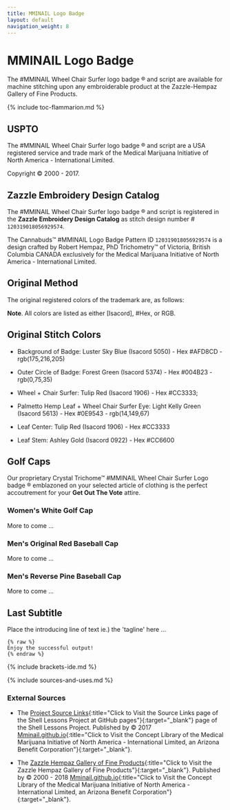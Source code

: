```yaml
---
title: MMINAIL Logo Badge
layout: default
navigation_weight: 8
---
```

# MMINAIL Logo Badge

The #MMINAIL Wheel Chair Surfer logo badge ® and script are available for machine stitching upon any embroiderable product at the Zazzle-Hempaz Gallery of Fine Products.

{% include toc-flammarion.md %}

## USPTO

The #MMINAIL Wheel Chair Surfer logo badge ® and script are a USA registered service and trade mark of the Medical Marijuana Initiative of North America - International Limited.

Copyright © 2000 - 2017.

## Zazzle Embroidery Design Catalog

The #MMINAIL Wheel Chair Surfer logo badge ® and script is registered in the **Zazzle Embroidery Design Catalog** as stitch design number # `120319018056929574`.

The Cannabuds™ #MMINAIL Logo Badge Pattern ID `120319018056929574` is a design crafted by Robert Hempaz, PhD Trichometry™ of Victoria, British Columbia CANADA exclusively for the Medical Marijuana Initiative of North America - International Limited.

## Original Method

The original registered colors of the trademark are, as follows:

**Note**. All colors are listed as either [Isacord], #Hex, or RGB.

## Original Stitch Colors

- Background of Badge: Luster Sky Blue (Isacord 5050) - Hex #AFD8CD - rgb(175,216,205)

- Outer Circle of Badge: Forest Green (Isacord 5374) - Hex #004B23 - rgb(0,75,35)

- Wheel + Chair Surfer: Tulip Red (Isacord 1906) -  Hex #CC3333; 

- Palmetto Hemp Leaf + Wheel Chair Surfer Eye: Light Kelly Green (Isacord 5613) - Hex #0E9543 - rgb(14,149,67)

- Leaf Center: Tulip Red (Isacord 1906) - Hex #CC3333

- Leaf Stem: Ashley Gold (Isacord 0922) -  Hex #CC6600

## Golf Caps

Our proprietary Crystal Trichome™ #MMINAIL Wheel Chair Surfer Logo badge ® emblazoned on your selected article of clothing is the perfect accoutrement for your **Get Out The Vote** attire.

### Women's White Golf Cap

More to come ...

### Men's Original Red Baseball Cap

More to come ...

### Men's Reverse Pine Baseball Cap

More to come ...

## Last Subtitle

Place the introducing line of text ie.) the 'tagline' here ...

```liquid
{% raw %}
Enjoy the successful output!
{% endraw %}
```

{% include brackets-ide.md %}

{% include sources-and-uses.md %}

### External Sources

- The [Project Source Links](https://mminail.github.io/Shell/Source-Shell-Links.htm){:title="Click to Visit the Source Links page of the Shell Lessons Project at GitHub pages"}{:target="_blank"} page of the Shell Lessons Project. Published by © 2017 [Mminail.github.io](https://mminail.github.io/){:title="Click to Visit the Concept Library of the Medical Marijuana Initiative of North America - International Limited, an Arizona Benefit Corporation"}{:target="_blank"}.

- The [Zazzle Hempaz Gallery of Fine Products](https://www.zazzle.com/hempaz*){:title="Click to Visit the Zazzle Hempaz Gallery of Fine Products"}{:target="_blank"}. Published by © 2000 - 2018 [Mminail.github.io](https://mminail.github.io/){:title="Click to Visit the Concept Library of the Medical Marijuana Initiative of North America - International Limited, an Arizona Benefit Corporation"}{:target="_blank"}.
